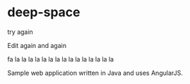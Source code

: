 # deep-space

try again


Edit again and again

fa la la la la la la la la la la la la la la la

Sample web application written in Java and uses AngularJS.
